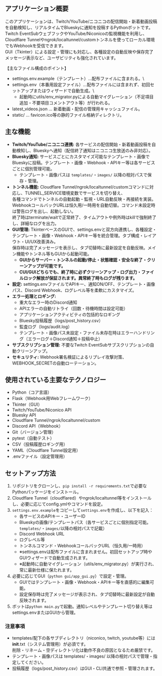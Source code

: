## アプリケーション概要
このアプリケーションは、Twitch/YouTube/ニコニコの配信開始・新着動画投稿を自動検知し、リアルタイムでBlueskyに通知を投稿するPythonボットです。\
Twitch EventSubウェブフックやYouTube/Niconicoの監視機能を利用し、Cloudflare Tunnelやngrok/localtunnel/customトンネルを使ってローカル環境でもWebhookを受信できます。\
GUI（Tkinter）による設定・管理にも対応し、各種設定の自動反映や保存完了メッセージ表示など、ユーザビリティも強化されています。

【主なファイル構成のポイント】
- settings.env.example（テンプレート）…配布ファイルに含まれる。\
- settings.env（本番用設定ファイル）…配布ファイルには含まれず、初回セットアップまたはウィザードで自動生成。\
  - 起動時にutils/env_migrator.pyによる自動マイグレーション（不足項目追加・不要項目コメントアウト等）が行われる。
- latest_videos.json … 新着動画・配信の管理用キャッシュファイル。
- static/ … favicon.ico等の静的ファイル格納ディレクトリ。

## 主な機能
*   **Twitch/YouTube/ニコニコ連携:** 各サービスの配信開始・新着動画投稿を自動検知し、Blueskyへ通知（配信終了通知はニコニコ生放送のみ非対応）。
*   **Bluesky通知:** サービスごとにカスタマイズ可能なテンプレート・画像でBlueskyに投稿。テンプレート・画像・Webhook・APIキー等は各サービスごとに個別管理可能。
    * テンプレート・画像パスは `templates/`・`images/` 以降の相対パスで保存・管理。
*   **トンネル機能:** Cloudflare Tunnel/ngrok/localtunnel/customコマンドに対応し、TUNNEL_SERVICE環境変数でサービスを切り替え、\
各種コマンドでトンネルの自動起動・監視・URL自動反映・再接続を実装。WebhookコールバックURLは恒久用/一時用を自動切替。コマンド未設定時は警告ログを出し、起動しない。\
終了時はterminate/waitで正常終了、タイムアウトや例外時はkillで強制終了し、詳細なログを出力。
*   **GUI管理:** TkinterベースのGUIで、settings.envと双方向連携し、各種設定・テンプレート・画像・Webhook・APIキー等を統合管理。タブ構成・レイアウト・UI/UX改善済み。\
保存時は完了メッセージを表示し、タブ切替時に最新設定を自動反映。メイン機能やトンネル等もGUIから起動可能。
    * **GUIからサーバー・トンネルの起動/停止・状態確認・安全な終了・クリーンアップが可能です。**
    * **CUI/GUIどちらでも、終了時に必ずクリーンアップ・ログ出力・ファイルロック解放が保証されます。異常終了時もログが残ります。**
*   **設定:** settings.envファイルでAPIキー、通知ON/OFF、テンプレート・画像パス、Discord Webhook、ログレベル等を柔軟にカスタマイズ。
*   **エラー処理とロギング:**
    * 重大なエラー時のDiscord通知
    * APIエラーの自動リトライ（回数・待機時間は設定可能）
    * アプリケーションアクティビティの包括的なロギング
    * Bluesky投稿履歴（logs/post_history.csv）
    * 監査ログ（logs/audit.log）
    * テンプレート・画像パス未設定・ファイル未存在時はエラーハンドリング（エラーログ＋Discord通知＋投稿中止）
*   **サブスクリプション管理:** 不要なTwitch EventSubサブスクリプションの自動クリーンアップ。
*   **セキュリティ:** Webhook署名検証によるリプレイ攻撃対策、WEBHOOK_SECRETの自動ローテーション。

## 使用されている主要なテクノロジー
*   Python（コア言語）
*   Flask（Webhook用Webフレームワーク）
*   Tkinter（GUI）
*   Twitch/YouTube/Niconico API
*   Bluesky API
*   Cloudflare Tunnel/ngrok/localtunnel/custom
*   Discord API（Webhook）
*   Git（バージョン管理）
*   pytest（自動テスト）
*   CSV（投稿履歴ロギング用）
*   YAML（Cloudflare Tunnel設定用）
*   .envファイル（設定管理用）

## セットアップ方法
1. リポジトリをクローンし、`pip install -r requirements.txt`で必要なPythonパッケージをインストール。
2. Cloudflare Tunnel（cloudflared）やngrok/localtunnel等をインストールし、必要に応じてconfig.ymlやコマンドを設定。
3. `settings.env.example`をコピーして`settings.env`を作成し、以下を記入：
    * 各サービスのAPIキー・ユーザーID
    * Blueskyの画像/テンプレートパス（各サービスごとに個別指定可能。`templates/`・`images/`以降の相対パスで記載）
    * Discord Webhook URL
    * ログレベル等
    * トンネルコマンド・WebhookコールバックURL（恒久用/一時用）
    - ※settings.envは配布ファイルに含まれません。初回セットアップ時やGUIウィザードで自動生成されます。
    - ※起動時に自動マイグレーション（utils/env_migrator.py）が実行され、常に最新仕様に保たれます。
4. 必要に応じてGUI（`python gui/app_gui.py`）で設定・管理。
    * GUIではテンプレート・画像・Webhook・APIキー等を直感的に編集可能。
    * 設定保存時は完了メッセージが表示され、タブ切替時に最新設定が自動反映されます。
5. ボットは`python main.py`で起動。通知レベルやテンプレート切り替え等はsettings.envまたはGUIから管理。

### 注意事項
- templates/配下の各サブディレクトリ（niconico, twitch, youtube等）には __init__.txt（システム管理用）が必須です。\
削除・リネーム・空ディレクトリ化は動作不良の原因となるため厳禁です。
- テンプレート・画像パスは templates/・images/ 以降の相対パスで管理・指定してください。
- 投稿履歴（logs/post_history.csv）はGUI・CLI共通で参照・管理されます。
